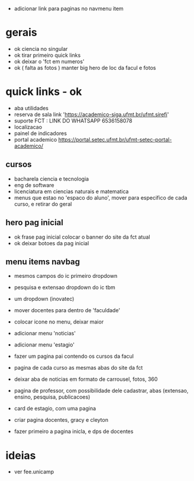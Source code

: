 - adicionar link para paginas no navmenu item

# gerais
- ok ciencia no singular
- ok tirar primeiro quick links
- ok deixar o 'fct em numeros'
- ok ( falta as fotos ) manter big hero de loc da facul e fotos

# quick links - ok
 - aba utilidades
 - reserva de sala link 'https://academico-siga.ufmt.br/ufmt.sirefi'
 - suporte FCT : LINK DO WHATSAPP  6536158078
 - localizacao
 - painel de indicadores
 - portal academico https://portal.setec.ufmt.br/ufmt-setec-portal-academico/

## cursos
- bacharela ciencia e tecnologia
- eng de software
- licenciatura em ciencias naturais e  matematica
- menus que estao no 'espaco do aluno', mover para especifico de cada curso, e retirar do geral

## hero pag inicial
- ok frase pag inicial colocar o banner do site da fct atual
- ok deixar botoes da pag inicial

## menu items navbag
- mesmos campos do ic primeiro dropdown
- pesquisa e extensao dropdown do ic tbm
- um dropdown (inovatec)
- mover docentes para dentro de 'faculdade'
- colocar icone no menu, deixar maior
- adicionar menu 'noticias'
- adicionar menu 'estagio'

- fazer um pagina pai contendo os cursos da facul
- pagina de cada curso as mesmas abas do site da fct

- deixar aba de noticias em formato de carrousel, fotos, 360

- pagina de professor, com possibilidade dele cadastrar, abas (extensao, ensino, pesquisa, publicacoes)

- card de estagio, com uma pagina


- criar pagina docentes, gracy e cleyton

- fazer primeiro a pagina inicla, e dps de docentes


# ideias
 - ver fee.unicamp
